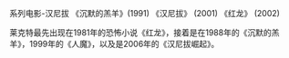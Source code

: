 
系列电影-汉尼拔
《沉默的羔羊》(1991)
《汉尼拔》 (2001)
《红龙》 (2002)

莱克特最先出现在1981年的恐怖小说《红龙》，接着是在1988年的《沉默的羔羊》，1999年的《人魔》，以及是2006年的《汉尼拔崛起》。

